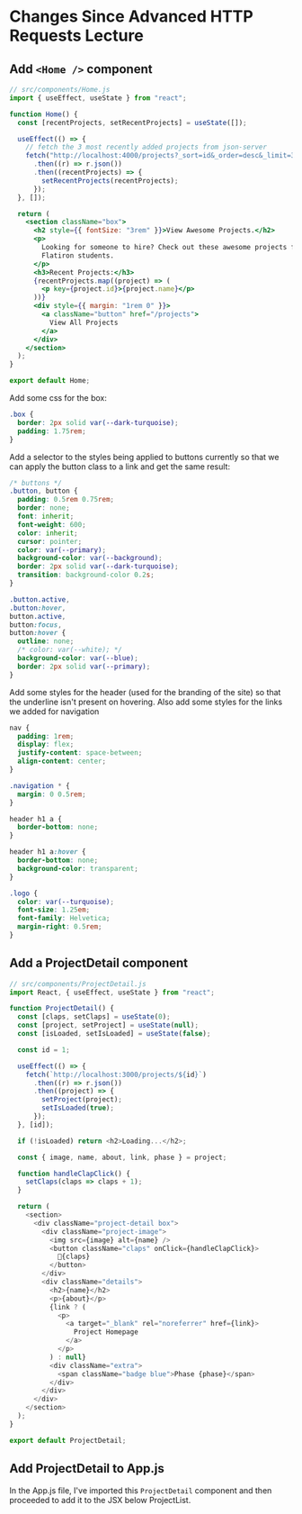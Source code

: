 # Changes Since Advanced HTTP Requests Lecture

## Add `<Home />` component

```jsx
// src/components/Home.js
import { useEffect, useState } from "react";

function Home() {
  const [recentProjects, setRecentProjects] = useState([]);

  useEffect(() => {
    // fetch the 3 most recently added projects from json-server
    fetch("http://localhost:4000/projects?_sort=id&_order=desc&_limit=3")
      .then((r) => r.json())
      .then((recentProjects) => {
        setRecentProjects(recentProjects);
      });
  }, []);

  return (
    <section className="box">
      <h2 style={{ fontSize: "3rem" }}>View Awesome Projects.</h2>
      <p>
        Looking for someone to hire? Check out these awesome projects from
        Flatiron students.
      </p>
      <h3>Recent Projects:</h3>
      {recentProjects.map((project) => (
        <p key={project.id}>{project.name}</p>
      ))}
      <div style={{ margin: "1rem 0" }}>
        <a className="button" href="/projects">
          View All Projects
        </a>
      </div>
    </section>
  );
}

export default Home;

```

Add some css for the box:

```css
.box {
  border: 2px solid var(--dark-turquoise);
  padding: 1.75rem;
}
```

Add a selector to the styles being applied to buttons currently so that we can apply the button class to a link and get the same result:

```css
/* buttons */
.button, button {
  padding: 0.5rem 0.75rem;
  border: none;
  font: inherit;
  font-weight: 600;
  color: inherit;
  cursor: pointer;
  color: var(--primary);
  background-color: var(--background);
  border: 2px solid var(--dark-turquoise);
  transition: background-color 0.2s;
}

.button.active,
.button:hover,
button.active,
button:focus,
button:hover {
  outline: none;
  /* color: var(--white); */
  background-color: var(--blue);
  border: 2px solid var(--primary);
}
```

Add some styles for the header (used for the branding of the site) so that the underline isn't present on hovering. Also add some styles for the links we added for navigation

```css
nav {
  padding: 1rem;
  display: flex;
  justify-content: space-between;
  align-content: center;
}

.navigation * {
  margin: 0 0.5rem;
}

header h1 a {
  border-bottom: none;
}

header h1 a:hover {
  border-bottom: none;
  background-color: transparent;
}

.logo {
  color: var(--turquoise);
  font-size: 1.25em;
  font-family: Helvetica;
  margin-right: 0.5rem;
}
```

## Add a ProjectDetail component

```js
// src/components/ProjectDetail.js
import React, { useEffect, useState } from "react";

function ProjectDetail() {
  const [claps, setClaps] = useState(0);
  const [project, setProject] = useState(null);
  const [isLoaded, setIsLoaded] = useState(false);

  const id = 1;

  useEffect(() => {
    fetch(`http://localhost:3000/projects/${id}`)
      .then((r) => r.json())
      .then((project) => {
        setProject(project);
        setIsLoaded(true);
      });
  }, [id]);

  if (!isLoaded) return <h2>Loading...</h2>;

  const { image, name, about, link, phase } = project;

  function handleClapClick() {
    setClaps(claps => claps + 1);
  }

  return (
    <section>
      <div className="project-detail box">
        <div className="project-image">
          <img src={image} alt={name} />
          <button className="claps" onClick={handleClapClick}>
            👏{claps}
          </button>
        </div>
        <div className="details">
          <h2>{name}</h2>
          <p>{about}</p>
          {link ? (
            <p>
              <a target="_blank" rel="noreferrer" href={link}>
                Project Homepage
              </a>
            </p>
          ) : null}
          <div className="extra">
            <span className="badge blue">Phase {phase}</span>
          </div>
        </div>
      </div>
    </section>
  );
}

export default ProjectDetail;
```

## Add ProjectDetail to App.js

In the App.js file, I've imported this `ProjectDetail` component and then proceeded to add it to the JSX below ProjectList.

```
```